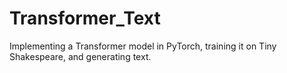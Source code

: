 # Transformer_Text
Implementing a Transformer model in PyTorch,  training it on Tiny Shakespeare, and generating text.
